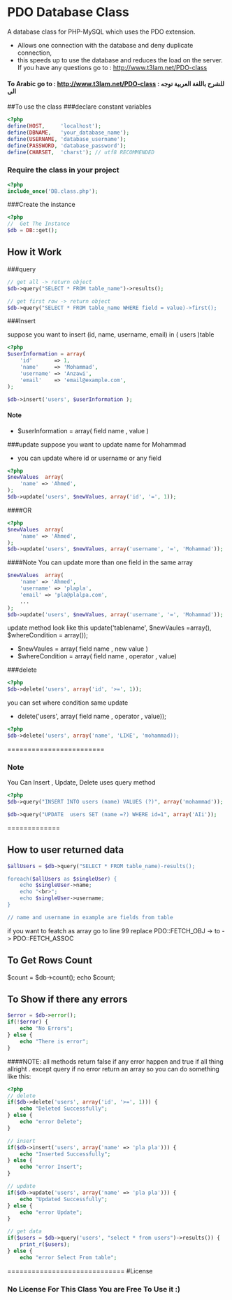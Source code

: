 PDO Database Class
============================

A database class for PHP-MySQL which uses the PDO extension.
* Allows one connection with the database and deny duplicate connection, 
* this speeds up to use the database and reduces the load on the server.
If you have any questions go to : http://www.t3lam.net/PDO-class
#### To Arabic go to : http://www.t3lam.net/PDO-class  : للشرح باللغة العربية توجه الى
##To use the class
###declare constant variables

```php
<?php
define(HOST,     'localhost');
define(DBNAME,   'your_database_name');
define(USERNAME, 'database_username');
define(PASSWORD, 'database_password');
define(CHARSET,  'charst'); // utf8 RECOMMENDED
```
### Require the class in your project
```php
<?php
include_once('DB.class.php');
```
###Create the instance
```php
<?php
//  Get The Instance
$db = DB::get();
```

## How it Work
###query
```php
// get all -> return object
$db->query("SELECT * FROM table_name")->results();

// get first row -> return object
$db->query("SELECT * FROM table_name WHERE field = value)->first();
```

###Insert

suppose you want to insert (id, name, username, email) in ( users )table
```php
<?php
$userInformation = array(
	'id'       => 1,
	'name'     => 'Mohammad',
	'username' => 'Anzawi',
	'email'    => 'email@example.com',
);

$db->insert('users', $userInformation );
```

#### Note
* $userInformation = array( field name  , value )

###update
suppose you want to update name for Mohammad

* you can update where id or username or any field

```php
<?php
$newValues  array(
	'name' => 'Ahmed',
);
$db->update('users', $newValues, array('id', '=', 1));
```
####OR
```php
<?php
$newValues  array(
	'name' => 'Ahmed',
);
$db->update('users', $newValues, array('username', '=', 'Mohammad'));
```

####Note
You can update more than one field in the same array
```php
$newValues  array(
	'name' => 'Ahmed',
	'username' => 'plapla',
	'email' => 'pla@plalpa.com',
	...
);
$db->update('users', $newValues, array('username', '=', 'Mohammad'));
```
update method look like this
update('tablename', $newVaules =array(), $whereCondition = array());

* $newVaules = array( field name  , new value )
* $whereCondition = array( field name  , operator  ,  value)

###delete
```php
<?php
$db->delete('users', array('id', '>=', 1));
```
you can set where condition same update 
* delete('users', array( field name  , operator  ,  value));
```php
<?php
$db->delete('users', array('name', 'LIKE', 'mohammad));
```
========================

### Note
You Can Insert , Update, Delete uses query method
```php
<?php
$db->query("INSERT INTO users (name) VALUES (?)", array('mohammad'));

$db->query("UPDATE  users SET (name =?) WHERE id=1", array('AIi'));
```
=============

## How to user returned data
```php
$allUsers = $db->query("SELECT * FROM table_name)-results();

foreach($allUsers as $singleUser) {
	echo $singleUser->name;
	echo "<br>";
	echo $singleUser->username;
}

// name and username in example are fields from table
```
if you want to featch as array 
go to line 99 replace PDO::FETCH_OBJ ->  to -> PDO::FETCH_ASSOC
## To Get Rows Count
$count = $db->count();
echo $count;
## To Show if there any errors
```php
$error = $db->error();
if(!$error) {
	echo "No Errors";
} else {
	echo "There is error";
}
```
####NOTE:
all methods return false if any error happen and true if all thing allright . except query if no error return an array
so you can do something like this:
```php
<?php 
// delete
if($db->delete('users', array('id', '>=', 1))) {
	echo "Deleted Successfully";
} else {
	echo "error Delete";
}

// insert
if($db->insert('users', array('name' => 'pla pla'))) {
	echo "Inserted Successfully";
} else {
	echo "error Insert";
}

// update 
if($db->update('users', array('name' => 'pla pla'))) {
	echo "Updated Successfully";
} else {
	echo "error Update";
}

// get data
if($users = $db->query('users', "select * from users")->results()) {
	print_r($users);
} else {
	echo "error Select From table";
```
=============================
#License
### No License For This Class You are Free To Use it :)




